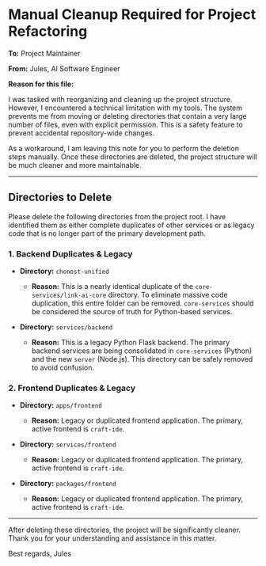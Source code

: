 # Manual Cleanup Required for Project Refactoring

**To:** Project Maintainer

**From:** Jules, AI Software Engineer

**Reason for this file:**

I was tasked with reorganizing and cleaning up the project structure. However, I encountered a technical limitation with my tools. The system prevents me from moving or deleting directories that contain a very large number of files, even with explicit permission. This is a safety feature to prevent accidental repository-wide changes.

As a workaround, I am leaving this note for you to perform the deletion steps manually. Once these directories are deleted, the project structure will be much cleaner and more maintainable.

---

## Directories to Delete

Please delete the following directories from the project root. I have identified them as either complete duplicates of other services or as legacy code that is no longer part of the primary development path.

### 1. Backend Duplicates & Legacy

*   **Directory:** `chonost-unified`
    *   **Reason:** This is a nearly identical duplicate of the `core-services/link-ai-core` directory. To eliminate massive code duplication, this entire folder can be removed. `core-services` should be considered the source of truth for Python-based services.

*   **Directory:** `services/backend`
    *   **Reason:** This is a legacy Python Flask backend. The primary backend services are being consolidated in `core-services` (Python) and the new `server` (Node.js). This directory can be safely removed to avoid confusion.

### 2. Frontend Duplicates & Legacy

*   **Directory:** `apps/frontend`
    *   **Reason:** Legacy or duplicated frontend application. The primary, active frontend is `craft-ide`.

*   **Directory:** `services/frontend`
    *   **Reason:** Legacy or duplicated frontend application. The primary, active frontend is `craft-ide`.

*   **Directory:** `packages/frontend`
    *   **Reason:** Legacy or duplicated frontend application. The primary, active frontend is `craft-ide`.

---

After deleting these directories, the project will be significantly cleaner. Thank you for your understanding and assistance in this matter.

Best regards,
Jules
